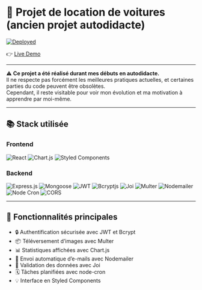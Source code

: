 # 🚗 Projet de location de voitures (ancien projet autodidacte)

[![Deployed](https://img.shields.io/badge/Site%20en%20ligne-Disponible-32CD32?style=for-the-badge)]([https://ton-lien.vercel.app](https://locat-voiture.netlify.app/))

👉 [Live Demo](https://locat-voiture.netlify.app/)

---

⚠️ **Ce projet a été réalisé durant mes débuts en autodidacte.**  
Il ne respecte pas forcément les meilleures pratiques actuelles, et certaines parties du code peuvent être obsolètes.  
Cependant, il reste visitable pour voir mon évolution et ma motivation à apprendre par moi-même.

---

## 📚 Stack utilisée

### Frontend

<p align="left">
  <img src="https://img.shields.io/badge/React-61DAFB?style=for-the-badge&logo=react&logoColor=black" alt="React" />
  <img src="https://img.shields.io/badge/Chart.js-FF6384?style=for-the-badge&logo=chartdotjs&logoColor=white" alt="Chart.js" />
  <img src="https://img.shields.io/badge/Styled%20Components-DB7093?style=for-the-badge&logo=styled-components&logoColor=white" alt="Styled Components" />
</p>

### Backend

<p align="left">
  <img src="https://img.shields.io/badge/Express.js-000000?style=for-the-badge&logo=express&logoColor=white" alt="Express.js" />
  <img src="https://img.shields.io/badge/Mongoose-880000?style=for-the-badge&logo=mongodb&logoColor=white" alt="Mongoose" />
  <img src="https://img.shields.io/badge/JSONWebToken-000000?style=for-the-badge&logo=jsonwebtokens&logoColor=white" alt="JWT" />
  <img src="https://img.shields.io/badge/Bcryptjs-F4B400?style=for-the-badge" alt="Bcryptjs" />
  <img src="https://img.shields.io/badge/Joi-4B32C3?style=for-the-badge" alt="Joi" />
  <img src="https://img.shields.io/badge/Multer-3A3A3A?style=for-the-badge" alt="Multer" />
  <img src="https://img.shields.io/badge/Nodemailer-yellow?style=for-the-badge" alt="Nodemailer" />
  <img src="https://img.shields.io/badge/Node%20Cron-7D4698?style=for-the-badge" alt="Node Cron" />
  <img src="https://img.shields.io/badge/CORS-0056D2?style=for-the-badge" alt="CORS" />
</p>

---

## 🧩 Fonctionnalités principales

- 🔒 Authentification sécurisée avec JWT et Bcrypt
- 📦 Téléversement d’images avec Multer
- 📊 Statistiques affichées avec Chart.js
- 📧 Envoi automatique d’e-mails avec Nodemailer
- 🧼 Validation des données avec Joi
- 🗓️ Tâches planifiées avec node-cron
- 💡 Interface en Styled Components
